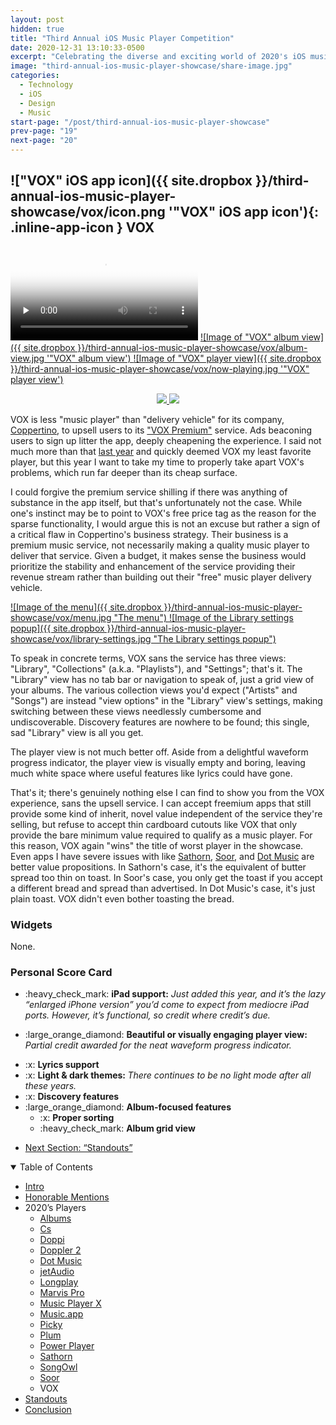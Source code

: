 ```yaml
---
layout: post
hidden: true
title: "Third Annual iOS Music Player Competition"
date: 2020-12-31 13:10:33-0500
excerpt: "Celebrating the diverse and exciting world of 2020's iOS music players."
image: "third-annual-ios-music-player-showcase/share-image.jpg"
categories:
  - Technology
  - iOS
  - Design
  - Music
start-page: "/post/third-annual-ios-music-player-showcase"
prev-page: "19"
next-page: "20"
---
```


## !["VOX" iOS app icon]({{ site.dropbox }}/third-annual-ios-music-player-showcase/vox/icon.png '"VOX" iOS app icon'){: .inline-app-icon } VOX

<div class="edge-to-edge large three-images ios-screenshot">
<video controls preload="none" poster="{{ site.dropbox }}/third-annual-ios-music-player-showcase/vox/usage-poster.jpg" alt="Video demonstrating 'VOX' usage" title="Demonstrating 'VOX' usage">
    <source src="{{ site.dropbox }}/third-annual-ios-music-player-showcase/vox/usage.mp4" type="video/mp4">
    <source src="{{ site.dropbox }}/third-annual-ios-music-player-showcase/vox/usage.webm" type="video/webm">
    <source src="{{ site.dropbox }}/third-annual-ios-music-player-showcase/vox/usage.ogv" type="video/ogg">
    [HTML5 video tag not supported by your browser]
</video>
<a markdown="1" href="{{ site.dropbox }}/third-annual-ios-music-player-showcase/vox/album-view.jpg">
![Image of "VOX" album view]({{ site.dropbox }}/third-annual-ios-music-player-showcase/vox/album-view.jpg '"VOX" album view')
</a>
<a markdown="1" href="{{ site.dropbox }}/third-annual-ios-music-player-showcase/vox/now-playing.jpg">
![Image of "VOX" player view]({{ site.dropbox }}/third-annual-ios-music-player-showcase/vox/now-playing.jpg '"VOX" player view')
</a>
</div>

<figure style="text-align:center" class="inline app-download">
<a href="https://apps.apple.com/us/app/vox-mp3-flac-music-player/id916215494">
<img class="show-when-light" src="{{ site.dropbox }}/third-annual-ios-music-player-showcase/light-download-on-the-app-store.svg" />
<img class="show-when-dark" src="{{ site.dropbox }}/third-annual-ios-music-player-showcase/dark-download-on-the-app-store.svg" />
</a>
</figure>

VOX is less "music player" than "delivery vehicle" for its company, [Coppertino](https://vox.rocks/coppertino-team), to upsell users to its ["VOX Premium"](https://vox.rocks/vox-player-premium) service. Ads beaconing users to sign up litter the app, deeply cheapening the experience. I said not much more than that [last year](https://barrowclift.me/post/second-annual-ios-music-player-competition#--vox) and quickly deemed VOX my least favorite player, but this year I want to take my time to properly take apart VOX's problems, which run far deeper than its cheap surface.

I could forgive the premium service shilling if there was anything of substance in the app itself, but that's unfortunately not the case. While one's instinct may be to point to VOX's free price tag as the reason for the sparse functionality, I would argue this is not an excuse but rather a sign of a critical flaw in Coppertino's business strategy. Their business is a premium music service, not necessarily making a quality music player to deliver that service. Given a budget, it makes sense the business would prioritize the stability and enhancement of the service providing their revenue stream rather than building out their "free" music player delivery vehicle.

<div class="two-images ios-screenshot">
<a markdown="1" href="{{ site.dropbox }}/third-annual-ios-music-player-showcase/vox/menu.jpg">
![Image of the menu]({{ site.dropbox }}/third-annual-ios-music-player-showcase/vox/menu.jpg "The menu")
</a>
<a markdown="1" href="{{ site.dropbox }}/third-annual-ios-music-player-showcase/vox/library-settings.jpg">
![Image of the Library settings popup]({{ site.dropbox }}/third-annual-ios-music-player-showcase/vox/library-settings.jpg "The Library settings popup")
</a>
</div>

To speak in concrete terms, VOX sans the service has three views: "Library", "Collections" (a.k.a. "Playlists"), and "Settings"; that's it. The "Library" view has no tab bar or navigation to speak of, just a grid view of your albums. The various collection views you'd expect ("Artists" and "Songs") are instead "view options" in the "Library" view's settings, making switching between these views needlessly cumbersome and undiscoverable. Discovery features are nowhere to be found; this single, sad "Library" view is all you get.

The player view is not much better off. Aside from a delightful waveform progress indicator, the player view is visually empty and boring, leaving much white space where useful features like lyrics could have gone.

That's it; there's genuinely nothing else I can find to show you from the VOX experience, sans the upsell service. I can accept freemium apps that still provide some kind of inherit, novel value independent of the service they're selling, but refuse to accept thin cardboard cutouts like VOX that only provide the bare minimum value required to qualify as a music player. For this reason, VOX again "wins" the title of worst player in the showcase. Even apps I have severe issues with like [Sathorn], [Soor], and [Dot Music] are better value propositions. In Sathorn's case, it's the equivalent of butter spread too thin on toast. In Soor's case, you only get the toast if you accept a different bread and spread than advertised. In Dot Music's case, it's just plain toast. VOX didn't even bother toasting the bread.

### Widgets

None.

### Personal Score Card

<div class="admonition aside">
<ul class="bare-list emoji-list">
<li><span class="bullet">:heavy_check_mark:</span> <strong>iPad support:</strong> <em>Just added this year, and it’s the lazy “enlarged iPhone version” you’d come to expect from mediocre iPad ports. However, it’s functional, so credit where credit’s due.</em></li>
</ul>

<ul class="bare-list emoji-list">
<li><span class="bullet">:large_orange_diamond:</span> <strong>Beautiful or visually engaging player view:</strong> <em>Partial credit awarded for the neat waveform progress indicator.</em></li>
</ul>

<ul class="bare-list emoji-list">
<li><span class="bullet">:x:</span> <strong>Lyrics support</strong></li>
<li><span class="bullet">:x:</span> <strong>Light & dark themes: </strong><em>There continues to be no light mode after all these years.</em></li>
<li><span class="bullet">:x:</span> <strong>Discovery features</strong></li>
<li><span class="bullet">:large_orange_diamond:</span> <strong>Album-focused features</strong><ul class="bare-list">
    <li><span class="bullet">:x:</span> <strong>Proper sorting</strong></li>
    <li><span class="bullet">:heavy_check_mark:</span> <strong>Album grid view</strong></li>
</ul></li>
</ul>
</div>

<ul id="blog-footer-buttons" class="button-group" style="text-align:left;">
    <li style="margin-left:0;width:auto;"><a href="/post/third-annual-ios-music-player-showcase/20"><p class="button">Next Section: “Standouts”</p></a></li>
</ul>

<details open>
  <summary>Table of Contents</summary>

  <div class="toc" style="margin-bottom: 1.3rem;">
    <ul>
      <li><a href="/post/third-annual-ios-music-player-showcase/">Intro</a></li>
      <li><a href="/post/third-annual-ios-music-player-showcase/2">Honorable Mentions</a></li>
      <li>2020’s Players
        <ul>
          <li><a href="/post/third-annual-ios-music-player-showcase/3">Albums</a></li>
          <li><a href="/post/third-annual-ios-music-player-showcase/4">Cs</a></li>
          <li><a href="/post/third-annual-ios-music-player-showcase/5">Doppi</a></li>
          <li><a href="/post/third-annual-ios-music-player-showcase/6">Doppler 2</a></li>
          <li><a href="/post/third-annual-ios-music-player-showcase/7">Dot Music</a></li>
          <li><a href="/post/third-annual-ios-music-player-showcase/8">jetAudio</a></li>
          <li><a href="/post/third-annual-ios-music-player-showcase/9">Longplay</a></li>
          <li><a href="/post/third-annual-ios-music-player-showcase/10">Marvis Pro</a></li>
          <li><a href="/post/third-annual-ios-music-player-showcase/11">Music Player X</a></li>
          <li><a href="/post/third-annual-ios-music-player-showcase/12">Music.app</a></li>
          <li><a href="/post/third-annual-ios-music-player-showcase/13">Picky</a></li>
          <li><a href="/post/third-annual-ios-music-player-showcase/14">Plum</a></li>
          <li><a href="/post/third-annual-ios-music-player-showcase/15">Power Player</a></li>
          <li><a href="/post/third-annual-ios-music-player-showcase/16">Sathorn</a></li>
          <li><a href="/post/third-annual-ios-music-player-showcase/17">SongOwl</a></li>
          <li><a href="/post/third-annual-ios-music-player-showcase/18">Soor</a></li>
          <li>VOX</li>
        </ul>
      </li>
      <li><a href="/post/third-annual-ios-music-player-showcase/20">Standouts</a></li>
      <li><a href="/post/third-annual-ios-music-player-showcase/21">Conclusion</a></li>
    </ul>
  </div>
</details>

[Sathorn]: https://apps.apple.com/us/app/sathorn/id1447295899
[Dot Music]: https://www.dotmusicplayer.com
[Soor]: https://apps.apple.com/us/app/soor/id1439731526